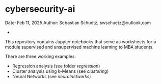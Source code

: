 # cybersecurity-ai

Date: Feb 11, 2025
Author: Sebastian Schuetz, swschuetz@outlook,com

-

This repository contains Jupyter notebooks that serve as worksheets for a module supervised and unsupervised machine learning to MBA students.

There are three working examples:

 - Regression analysis (see folder *regression*)
 - Cluster analysis using k-Means (see *clustering*)
 - Neural Networks (see *neuralnetworks*)

 
